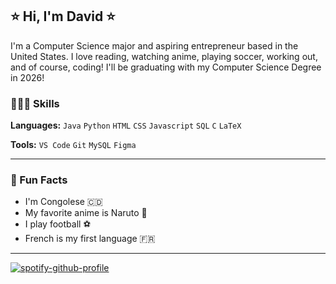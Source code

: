 ## ⭐️ Hi, I'm David ⭐

  I'm a Computer Science major and aspiring entrepreneur based in the United States. I love reading, watching anime, playing soccer, working out, and of course, coding! I'll be graduating with my Computer Science Degree in 2026!

### 👨🏾‍💻 Skills

**Languages:** `Java` `Python` `HTML` `CSS` `Javascript` `SQL` `C` `LaTeX`

**Tools:** `VS Code` `Git` `MySQL` `Figma`    

-----

### 💎 Fun Facts
- I'm Congolese 🇨🇩
- My favorite anime is Naruto 🍜
- I play football ⚽️
- French is my first language 🇫🇷

-----
[![spotify-github-profile](https://spotify-github-profile.vercel.app/api/view?uid=davidkab04&cover_image=true&theme=natemoo-re&show_offline=true&background_color=030303&interchange=false&bar_color=53b14f&bar_color_cover=false)](https://github.com/kittinan/spotify-github-profile)
